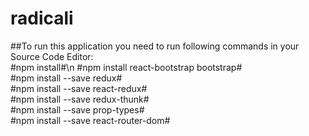 # radicali
##To run this application you need to run following commands in your Source Code Editor:
<br />
#npm install#\n
#npm install react-bootstrap bootstrap#<br />
#npm install --save redux#<br />
#npm install --save react-redux#<br />
#npm install --save redux-thunk#<br />
#npm install --save prop-types#<br />
#npm install --save react-router-dom#<br />
